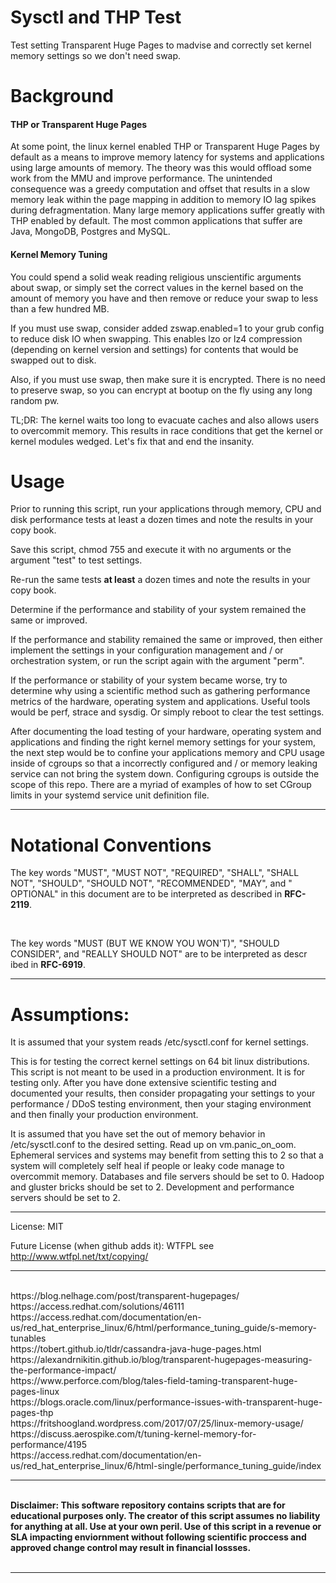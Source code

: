 # Sysctl and THP Test
Test setting Transparent Huge Pages to madvise and correctly set kernel memory settings so we don't need swap.

# Background

<h4>THP or Transparent Huge Pages</h4>

At some point, the linux kernel enabled THP or Transparent Huge Pages by default as a means to improve memory latency for systems and applications using large amounts of memory.  The theory was this would offload some work from the MMU and improve performance.  The unintended consequence was a greedy computation and offset that results in a slow memory leak within the page mapping in addition to memory IO lag spikes during defragmentation.  Many large memory applications suffer greatly with THP enabled by default.  The most common applications that suffer are Java, MongoDB, Postgres and MySQL.

<h4>Kernel Memory Tuning</h4>

You could spend a solid weak reading religious unscientific arguments about swap, or simply set the correct values in the kernel based on the amount of memory you have and then remove or reduce your swap to less than a few hundred MB.

If you must use swap, consider added zswap.enabled=1 to your grub config to reduce disk IO when swapping. This enables lzo or lz4 compression (depending on kernel version and settings) for contents that would be swapped out to disk.

Also, if you must use swap, then make sure it is encrypted.  There is no need to preserve swap, so you can encrypt at bootup on the fly using any long random pw.

TL;DR: The kernel waits too long to evacuate caches and also allows users to overcommit memory.  This results in race conditions that get the kernel or kernel modules wedged.  Let's fix that and end the insanity.

# Usage

Prior to running this script, run your applications through memory, CPU and disk performance tests at least a dozen times and note the results in your copy book.

Save this script, chmod 755 and execute it with no arguments or the argument "test" to test settings.

Re-run the same tests <b>at least</b> a dozen times and note the results in your copy book.

Determine if the performance and stability of your system remained the same or improved.

If the performance and stability remained the same or improved, then either implement the settings in your configuration management and / or orchestration system, or run the script again with the argument "perm".

If the performance or stability of your system became worse, try to determine why using a scientific method such as gathering performance metrics of the hardware, operating system and applications.  Useful tools would be perf, strace and sysdig.  Or simply reboot to clear the test settings.

After documenting the load testing of your hardware, operating system and applications and finding the right kernel memory settings for your system, the next step would be to confine your applications memory and CPU usage inside of cgroups so that a incorrectly configured and / or memory leaking service can not bring the system down.  Configuring cgroups is outside the scope of this repo.  There are a myriad of examples of how to set CGroup limits in your systemd service unit definition file.

___

# Notational Conventions

<p>The key words "MUST", "MUST NOT", "REQUIRED", "SHALL", "SHALL NOT", "SHOULD", "SHOULD NOT", "RECOMMENDED", "MAY", and "
OPTIONAL" in this document are to be interpreted as described in <b>RFC-2119</b>.</p>
<br />
<p>The key words "MUST (BUT WE KNOW YOU WON'T)", "SHOULD CONSIDER", and "REALLY SHOULD NOT" are to be interpreted as descr
ibed in <b>RFC-6919</b>.</p>

___


# Assumptions:

It is assumed that your system reads /etc/sysctl.conf for kernel settings.

This is for testing the correct kernel settings on 64 bit linux distributions.  This script is not meant to be used in a production environment.  It is for testing only.  After you have done extensive scientific testing and documented your results, then consider propagating your settings to your performance / DDoS testing environment, then your staging environment and then finally your production environment.

It is assumed that you have set the out of memory behavior in /etc/sysctl.conf to the desired setting.  Read up on vm.panic_on_oom.  Ephemeral services and systems may benefit from setting this to 2 so that a system will completely self heal if people or leaky code manage to overcommit memory.  Databases and file servers should be set to 0.  Hadoop and gluster bricks should be set to 2.  Development and performance servers should be set to 2.


___

License: MIT

Future License (when github adds it): WTFPL  see http://www.wtfpl.net/txt/copying/

___


<br />
 https://blog.nelhage.com/post/transparent-hugepages/    
<br />
 https://access.redhat.com/solutions/46111
<br />
 https://access.redhat.com/documentation/en-us/red_hat_enterprise_linux/6/html/performance_tuning_guide/s-memory-tunables
<br />
 https://tobert.github.io/tldr/cassandra-java-huge-pages.html
<br />
 https://alexandrnikitin.github.io/blog/transparent-hugepages-measuring-the-performance-impact/
<br />
 https://www.perforce.com/blog/tales-field-taming-transparent-huge-pages-linux
<br />
 https://blogs.oracle.com/linux/performance-issues-with-transparent-huge-pages-thp
<br />
 https://fritshoogland.wordpress.com/2017/07/25/linux-memory-usage/
<br />
 https://discuss.aerospike.com/t/tuning-kernel-memory-for-performance/4195
<br />
 https://access.redhat.com/documentation/en-us/red_hat_enterprise_linux/6/html-single/performance_tuning_guide/index
<br />


___

<p><b><br />Disclaimer: This software repository contains scripts that are for educational purposes only. The creator of this script assumes no liability for anything at all.  Use at your own peril.  Use of this script in a revenue or SLA impacting enviornment without following scientific proccess and approved change control may result in financial lossses.</b>
<br /><br /></p>


___



